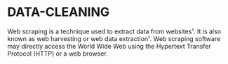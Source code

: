 # DATA-CLEANING
Web scraping is a technique used to extract data from websites¹. It is also known as web harvesting or web data extraction¹. Web scraping software may directly access the World Wide Web using the Hypertext Transfer Protocol (HTTP) or a web browser.
